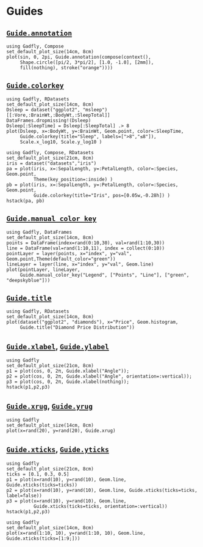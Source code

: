 # Guides

## [`Guide.annotation`](@ref)

```@example
using Gadfly, Compose
set_default_plot_size(14cm, 8cm)
plot(sin, 0, 2pi, Guide.annotation(compose(context(),
     Shape.circle([pi/2, 3*pi/2], [1.0, -1.0], [2mm]),
     fill(nothing), stroke("orange"))))
```


## [`Guide.colorkey`](@ref)

```@example
using Gadfly, RDatasets
set_default_plot_size(14cm, 8cm)
Dsleep = dataset("ggplot2", "msleep")[[:Vore,:BrainWt,:BodyWt,:SleepTotal]]
DataFrames.dropmissing!(Dsleep)
Dsleep[:SleepTime] = Dsleep[:SleepTotal] .> 8
plot(Dsleep, x=:BodyWt, y=:BrainWt, Geom.point, color=:SleepTime, 
     Guide.colorkey(title="Sleep", labels=[">8","≤8"]),
     Scale.x_log10, Scale.y_log10 )
```

```@example
using Gadfly, Compose, RDatasets
set_default_plot_size(21cm, 8cm)
iris = dataset("datasets","iris")
pa = plot(iris, x=:SepalLength, y=:PetalLength, color=:Species, Geom.point,
          Theme(key_position=:inside) )
pb = plot(iris, x=:SepalLength, y=:PetalLength, color=:Species, Geom.point, 
          Guide.colorkey(title="Iris", pos=[0.05w,-0.28h]) )
hstack(pa, pb)
```


## [`Guide.manual_color_key`](@ref)

```@example
using Gadfly, DataFrames
set_default_plot_size(14cm, 8cm)
points = DataFrame(index=rand(0:10,30), val=rand(1:10,30))
line = DataFrame(val=rand(1:10,11), index = collect(0:10))
pointLayer = layer(points, x="index", y="val", Geom.point,Theme(default_color="green"))
lineLayer = layer(line, x="index", y="val", Geom.line)
plot(pointLayer, lineLayer,
     Guide.manual_color_key("Legend", ["Points", "Line"], ["green", "deepskyblue"]))
```


## [`Guide.title`](@ref)

```@example
using Gadfly, RDatasets
set_default_plot_size(14cm, 8cm)
plot(dataset("ggplot2", "diamonds"), x="Price", Geom.histogram,
     Guide.title("Diamond Price Distribution"))
```


## [`Guide.xlabel`](@ref), [`Guide.ylabel`](@ref)

```@example
using Gadfly
set_default_plot_size(21cm, 8cm)
p1 = plot(cos, 0, 2π, Guide.xlabel("Angle"));
p2 = plot(cos, 0, 2π, Guide.xlabel("Angle", orientation=:vertical));
p3 = plot(cos, 0, 2π, Guide.xlabel(nothing));
hstack(p1,p2,p3)
```


## [`Guide.xrug`](@ref), [`Guide.yrug`](@ref)

```@example
using Gadfly
set_default_plot_size(14cm, 8cm)
plot(x=rand(20), y=rand(20), Guide.xrug)
```


## [`Guide.xticks`](@ref), [`Guide.yticks`](@ref)

```@example
using Gadfly
set_default_plot_size(21cm, 8cm)
ticks = [0.1, 0.3, 0.5]
p1 = plot(x=rand(10), y=rand(10), Geom.line, Guide.xticks(ticks=ticks))
p2 = plot(x=rand(10), y=rand(10), Geom.line, Guide.xticks(ticks=ticks, label=false))
p3 = plot(x=rand(10), y=rand(10), Geom.line,
          Guide.xticks(ticks=ticks, orientation=:vertical))
hstack(p1,p2,p3)
```

```@example
using Gadfly
set_default_plot_size(14cm, 8cm)
plot(x=rand(1:10, 10), y=rand(1:10, 10), Geom.line, Guide.xticks(ticks=[1:9;]))
```
